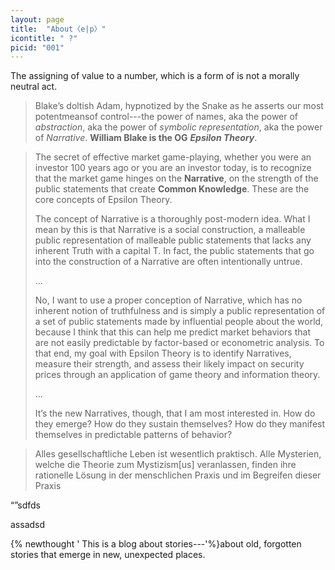 ```yaml
---
layout: page
title:  "About〈e|p〉"
icontitle: " ?"
picid: "001"
---
```


The assigning of value to a number, which is a form of  is not a  morally neutral act. 

> Blake’s doltish Adam, hypnotized by the Snake as he asserts our most potentmeansof control---the power of names, aka the power of *abstraction*, aka the power of *symbolic representation*, aka the power of *Narrative*.
> **William Blake is the OG** ***Epsilon Theory***. 

> The secret of effective market game-playing, whether you were an investor 100 years ago or you are an investor today, is to recognize that the market game hinges on the **Narrative**, on the strength of the public statements that create **Common Knowledge**. These are the core concepts of Epsilon Theory.
>
> The concept of Narrative is a thoroughly post-modern idea. What I mean by this is that Narrative is a social construction, a malleable public representation of malleable public statements that lacks any inherent Truth with a capital T. In fact, the public statements that go into the construction of a Narrative are often intentionally untrue.
>
>...
>
> No, I want to use a proper conception of Narrative, which has no inherent notion of truthfulness and is simply a public representation of a set of public statements made by influential people about the world, because I think that this can help me predict market behaviors that are not easily predictable by factor-based or econometric analysis. To that end, my goal with Epsilon Theory is to identify Narratives, measure their strength, and assess their likely impact on security prices through an application of game theory and information theory.
>
>...
>
> It’s the new Narratives, though, that I am most interested in. How do they emerge? How do they sustain themselves? How do they manifest themselves in predictable patterns of behavior?

> Alles gesellschaftliche Leben ist wesentlich praktisch. Alle Mysterien, welche die Theorie zum Mystizism[us] veranlassen, finden ihre rationelle Lösung in der menschlichen Praxis und im Begreifen dieser Praxis

“”sdfds

assadsd


{% newthought ' This is a blog about stories---'%}about old, forgotten stories that emerge in new, unexpected places.
